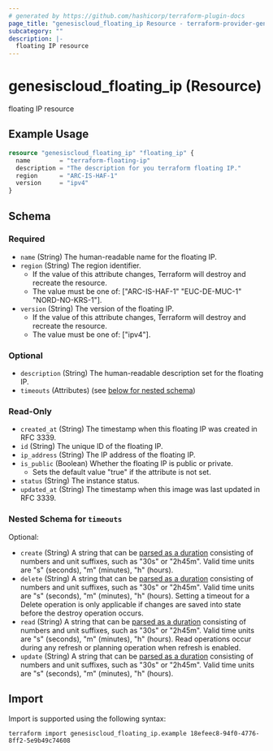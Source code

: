 ```yaml
---
# generated by https://github.com/hashicorp/terraform-plugin-docs
page_title: "genesiscloud_floating_ip Resource - terraform-provider-genesiscloud"
subcategory: ""
description: |-
  floating IP resource
---
```


# genesiscloud_floating_ip (Resource)

floating IP resource

## Example Usage

```terraform
resource "genesiscloud_floating_ip" "floating_ip" {
  name        = "terraform-floating-ip"
  description = "The description for you terraform floating IP."
  region      = "ARC-IS-HAF-1"
  version     = "ipv4"
}
```

<!-- schema generated by tfplugindocs -->
## Schema

### Required

- `name` (String) The human-readable name for the floating IP.
- `region` (String) The region identifier.
  - If the value of this attribute changes, Terraform will destroy and recreate the resource.
  - The value must be one of: ["ARC-IS-HAF-1" "EUC-DE-MUC-1" "NORD-NO-KRS-1"].
- `version` (String) The version of the floating IP.
  - If the value of this attribute changes, Terraform will destroy and recreate the resource.
  - The value must be one of: ["ipv4"].

### Optional

- `description` (String) The human-readable description set for the floating IP.
- `timeouts` (Attributes) (see [below for nested schema](#nestedatt--timeouts))

### Read-Only

- `created_at` (String) The timestamp when this floating IP was created in RFC 3339.
- `id` (String) The unique ID of the floating IP.
- `ip_address` (String) The IP address of the floating IP.
- `is_public` (Boolean) Whether the floating IP is public or private.
  - Sets the default value "true" if the attribute is not set.
- `status` (String) The instance status.
- `updated_at` (String) The timestamp when this image was last updated in RFC 3339.

<a id="nestedatt--timeouts"></a>
### Nested Schema for `timeouts`

Optional:

- `create` (String) A string that can be [parsed as a duration](https://pkg.go.dev/time#ParseDuration) consisting of numbers and unit suffixes, such as "30s" or "2h45m". Valid time units are "s" (seconds), "m" (minutes), "h" (hours).
- `delete` (String) A string that can be [parsed as a duration](https://pkg.go.dev/time#ParseDuration) consisting of numbers and unit suffixes, such as "30s" or "2h45m". Valid time units are "s" (seconds), "m" (minutes), "h" (hours). Setting a timeout for a Delete operation is only applicable if changes are saved into state before the destroy operation occurs.
- `read` (String) A string that can be [parsed as a duration](https://pkg.go.dev/time#ParseDuration) consisting of numbers and unit suffixes, such as "30s" or "2h45m". Valid time units are "s" (seconds), "m" (minutes), "h" (hours). Read operations occur during any refresh or planning operation when refresh is enabled.
- `update` (String) A string that can be [parsed as a duration](https://pkg.go.dev/time#ParseDuration) consisting of numbers and unit suffixes, such as "30s" or "2h45m". Valid time units are "s" (seconds), "m" (minutes), "h" (hours).

## Import

Import is supported using the following syntax:

```shell
terraform import genesiscloud_floating_ip.example 18efeec8-94f0-4776-8ff2-5e9b49c74608
```

